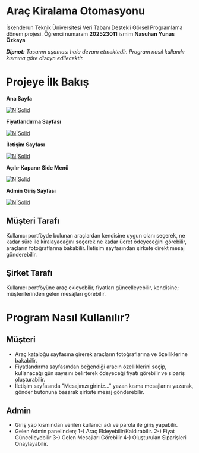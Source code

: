 # Araç Kiralama Otomasyonu 

İskenderun Teknik Üniversitesi Veri Tabanı Destekli Görsel Programlama dönem projesi.  Öğrenci numaram **202523011** ismim **Nasuhan Yunus Özkaya**

***Dipnot:*** *Tasarım aşaması hala devam etmektedir. Program nasıl kullanılır kısmına göre dizayn edilecektir.*

# Projeye İlk Bakış

**Ana Sayfa**

[![N|Solid](https://i.imgur.com/U9GZ12y.png)](https://nodesource.com/products/nsolid)



**Fiyatlandırma Sayfası**


[![N|Solid](https://i.imgur.com/we7h4KR.png)](https://nodesource.com/products/nsolid)

**İletişim Sayfası**

[![N|Solid](https://i.imgur.com/CAJqDD3.png)](https://nodesource.com/products/nsolid)




**Açılır Kapanır Side Menü**

[![N|Solid](https://i.imgur.com/LeEjvXG.png)](https://nodesource.com/products/nsolid)


**Admin Giriş Sayfası**

[![N|Solid](https://i.imgur.com/eAYatEK.png)](https://nodesource.com/products/nsolid)



## Müşteri Tarafı

Kullanıcı portföyde bulunan araçlardan kendisine uygun olanı seçerek, ne kadar süre ile kiralayacağını seçerek ne kadar ücret ödeyeceğini görebilir, araçların fotoğraflarına bakabilir. İletişim sayfasından şirkete direkt mesaj gönderebilir.
## Şirket Tarafı

Kullanıcı portföyüne araç ekleyebilir, fiyatları güncelleyebilir, kendisine; müşterilerinden gelen mesajları görebilir.



# Program Nasıl Kullanılır?

 ## Müşteri ##
 

 - Araç kataloğu sayfasına girerek araçların fotoğraflarına ve özelliklerine bakabilir.
 - Fiyatlandırma sayfasından beğendiği aracın özelliklerini seçip, kullanacağı gün sayısını belirterek ödeyeceği fiyatı görebilir ve sipariş oluşturabilir.
 - İletişim sayfasında "Mesajınızı giriniz..." yazan kısma mesajlarını yazarak, gönder butonuna basarak şirkete mesaj gönderebilir.

 ## Admin ##

 - Giriş yap kısmından verilen kullanıcı adı ve parola ile giriş yapabilir.
 - Gelen Admin panelinden;
 1-) Araç Ekleyebilir/Kaldırabilir.
 2-) Fiyat Güncelleyebilir
 3-) Gelen Mesajları Görebilir
 4-) Oluşturulan Siparişleri Onaylayabilir.
